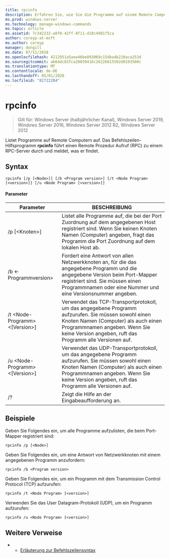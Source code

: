 ```yaml
---
title: rpcinfo
description: Erfahren Sie, wie Sie die Programme auf einem Remote Computer auflisten.
ms.prod: windows-server
ms.technology: manage-windows-commands
ms.topic: article
ms.assetid: 7c342232-a8f0-42ff-8f11-d18c4981f5ca
author: coreyp-at-msft
ms.author: coreyp
manager: dongill
ms.date: 07/11/2018
ms.openlocfilehash: 4212951a5aee46be893069c15dba4b210aca253d
ms.sourcegitcommit: ab64dc83fca28039416c26226815502d0193500c
ms.translationtype: MT
ms.contentlocale: de-DE
ms.lasthandoff: 05/01/2020
ms.locfileid: "82722284"
---
```

# <a name="rpcinfo"></a>rpcinfo

> Gilt für: Windows Server (halbjährlicher Kanal), Windows Server 2019, Windows Server 2016, Windows Server 2012 R2, Windows Server 2012

Listet Programme auf Remote Computern auf. Das Befehlszeilen-Hilfsprogramm **rpcinfo** führt einen Remote Prozedur Aufruf (RPC) zu einem RPC-Server durch und meldet, was er findet. 

## <a name="syntax"></a>Syntax
```
rpcinfo [/p [<Node>]] [/b <Program version>] [/t <Node Program> [<version>]] [/u <Node Program> [<version>]]
```

#### <a name="parameters"></a>Parameter
|Parameter|BESCHREIBUNG|
|-------|--------|
|/p [\<Knoten>]|Listet alle Programme auf, die bei der Port Zuordnung auf dem angegebenen Host registriert sind. Wenn Sie keinen Knoten Namen (Computer) angeben, fragt das Programm die Port Zuordnung auf dem lokalen Host ab.|
|/b \<-Programmversion>|Fordert eine Antwort von allen Netzwerkknoten an, für die das angegebene Programm und die angegebene Version beim Port-Mapper registriert sind. Sie müssen einen Programmnamen oder eine Nummer und eine Versionsnummer angeben.|
|/t \<Node-Programm>\<[Version>]|Verwendet das TCP-Transportprotokoll, um das angegebene Programm aufzurufen. Sie müssen sowohl einen Knoten Namen (Computer) als auch einen Programmnamen angeben. Wenn Sie keine Version angeben, ruft das Programm alle Versionen auf.|
|/u \<Node-Programm>\<[Version>]|Verwendet das UDP-Transportprotokoll, um das angegebene Programm aufzurufen. Sie müssen sowohl einen Knoten Namen (Computer) als auch einen Programmnamen angeben. Wenn Sie keine Version angeben, ruft das Programm alle Versionen auf.|
|/?|Zeigt die Hilfe an der Eingabeaufforderung an.|

## <a name="examples"></a>Beispiele
Geben Sie Folgendes ein, um alle Programme aufzulisten, die beim Port-Mapper registriert sind:
```
rpcinfo /p [<Node>]
```
Geben Sie Folgendes ein, um eine Antwort von Netzwerkknoten mit einem angegebenen Programm anzufordern:
```
rpcinfo /b <Program version>
```
Geben Sie Folgendes ein, um ein Programm mit dem Transmission Control Protocol (TCP) aufzurufen:
```
rpcinfo /t <Node Program> [<version>]
```
Verwenden Sie das User Datagram-Protokoll (UDP), um ein Programm aufzurufen:
```
rpcinfo /u <Node Program> [<version>]
```

## <a name="additional-references"></a>Weitere Verweise
-   - [Erläuterung zur Befehlszeilensyntax](command-line-syntax-key.md)
